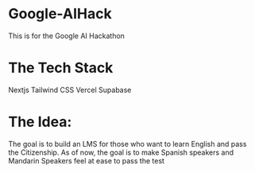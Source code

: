 # Google-AIHack
This is for the Google AI Hackathon

# The Tech Stack
Nextjs
Tailwind CSS 
Vercel 
Supabase

# The Idea:
The goal is to build an LMS for those who want to learn English and pass the Citizenship. As of now, the goal is to make Spanish speakers and Mandarin Speakers feel at ease to pass the test 

